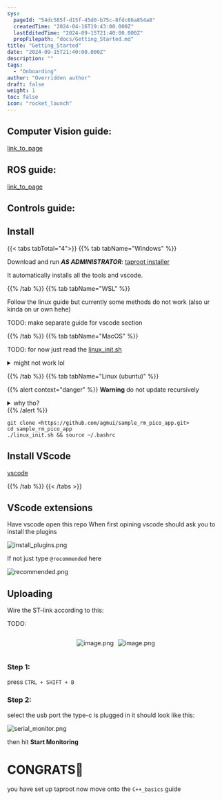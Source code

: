 ```yaml
---
sys:
  pageId: "54dc585f-d15f-45d0-b75c-8fdc66a854a8"
  createdTime: "2024-04-16T19:43:00.000Z"
  lastEditedTime: "2024-09-15T21:40:00.000Z"
  propFilepath: "docs/Getting_Started.md"
title: "Getting_Started"
date: "2024-09-15T21:40:00.000Z"
description: ""
tags:
  - "Onboarding"
author: "Overridden author"
draft: false
weight: 1
toc: false
icon: "rocket_launch"
---
```


## Computer Vision guide:

[link_to_page](86d45bc0-388b-4d26-8848-44f255f73d0e)

## ROS guide:

[link_to_page](3c76c1de-ec8f-46d6-8b0a-294005edc2d5)

## Controls guide:

## Install

{{< tabs tabTotal="4">}}
{{% tab tabName="Windows" %}}

Download and run _**AS ADMINISTRATOR**_: [taproot installer](https://github.com/Thornbots/TeachingFreshies/releases/tag/1.0)

It automatically installs all the tools and vscode.

{{% /tab %}}
{{% tab tabName="WSL" %}}

Follow the linux guide but currently some methods do not work (also ur kinda on ur own hehe)

TODO: make separate guide for vscode section

{{% /tab %}}
{{% tab tabName="MacOS" %}}

TODO: for now just read the [linux_init.sh](https://github.com/agmui/sample_rm_pico_app/blob/main/linux_init.sh)

<details>
<summary>might not work lol</summary>

`brew install libusb pkg-config`

Next install: [vscode](https://code.visualstudio.com/Download)

</details>

{{% /tab %}}
{{% tab tabName="Linux (ubuntu)" %}}

{{% alert context="danger" %}}
**Warning** do not update recursively
<details>
<summary>why tho?</summary>
There are some submodules that may go on for a while (like tinyusb) and I highly
recommend you don't need to get them.
If you want to see what submodules I update just look in `linux_init.sh`
</details>
{{% /alert %}}

```shell
git clone <https://github.com/agmui/sample_rm_pico_app.git>
cd sample_rm_pico_app
./linux_init.sh && source ~/.bashrc
```

## Install VScode

[vscode](https://code.visualstudio.com/Download)

{{% /tab %}}
{{< /tabs >}}

## VScode extensions

Have vscode open this repo
When first opining vscode should ask you to install the plugins

![install_plugins.png](https://prod-files-secure.s3.us-west-2.amazonaws.com/d518164a-d88e-44d1-a4ee-3adb3bd8bce0/89bd30f0-1825-4e77-867b-0a41ce370880/install_plugins.png?X-Amz-Algorithm=AWS4-HMAC-SHA256&X-Amz-Content-Sha256=UNSIGNED-PAYLOAD&X-Amz-Credential=ASIAZI2LB466ZHUAHCD5%2F20250213%2Fus-west-2%2Fs3%2Faws4_request&X-Amz-Date=20250213T081039Z&X-Amz-Expires=3600&X-Amz-Security-Token=IQoJb3JpZ2luX2VjEOj%2F%2F%2F%2F%2F%2F%2F%2F%2F%2FwEaCXVzLXdlc3QtMiJHMEUCIFbhPN6SK0orw1bj7CqDXp2GSM69qwv5BtRw0rB%2FHBkFAiEAnxHaFSzlbU58H3OQklOUsu8odPwJa3auZhWvgWz1eN0q%2FwMIERAAGgw2Mzc0MjMxODM4MDUiDLFVlJQHv9%2BzaXE6ayrcAxdaxEfaakXwG%2BGkNJpndvl3ucSNdxHBy930tdOobA7wzW%2Bw6x9e7fl2Qqv644YLsEbGAM0H%2BZg8si%2B1rCRXEy%2F1iYXjRTBexOMKB45PgvvEUcHGFsDJ2xz%2FWrVLz0VZwmVLmaH6JQkJ%2BCt%2BCjXikl%2F%2F1riJY4ZWlrysjh7Ug0%2BH4qdWypD%2BhQHIP0e%2FjEy9hQmKnDofH4X1iuYp9x0oOrHSDHlC5AI3WCQNUF8PEDM1ji94IRvVS3Q7NqF%2F3mHr%2B%2BZXPiPvvAOGlVhy%2FSykC4zxsnLtc2sjMpxLX5RfVP8gTj%2B6gYjRdN%2FEfCCObOheg02wCV851nHFgQcwU2SvKpl%2BOnK5s5735J6tsaMJpnFIDbm1U6s7UWOfafnsLhDrMmTR7ONBgwBg0RueSvXVKxTnCUwirjeRDsuiH6tg%2FxAFJurIZ4LdwsCztwa%2BJIIcFwTZ7H6moD4fU3OasTf0KTbldigTwWGgmJ8WBOoFMrVw2FpIatgGl9sQ1jZuSTFrzA8ZcmAI%2B3kPeHEEH463F2IlmjEEqLo8tNtGH453z7SsK0rING0dFwd8WfZcGIKbeZEHX7hQPTBLpgOM9VRW%2Bt5mxy4eQSw6%2FVSkS4y8ObY9zWqpEnJAvpDireVFMMzKtr0GOqUBoB5UgJGdmpzpMcZBxmCHisZfVFGH6kJC%2BtnIj8UoVk%2B3XCu8kJT1m%2BB9LiT81pF2lXKOIvie7wgn%2BABrXyPxJmNRrORFd%2FycAeZb1ejl%2BNHhi4r%2FALJl14LB7i8X9Dq28ep6JCck%2B4avVquITp%2FxXFpCYB25ZWhXoSNYDDKNByE7QHWrO0EZ3eNmb1aSMxSwyIX49tFhIGFilQSV2fdcKeDvDQUc&X-Amz-Signature=3f938c5c5ee2b61000953e0284f5bf84c512aa7be964d1aad7359b3bf702450c&X-Amz-SignedHeaders=host&x-id=GetObject)

If not just type `@recommended` here  

![recommended.png](https://prod-files-secure.s3.us-west-2.amazonaws.com/d518164a-d88e-44d1-a4ee-3adb3bd8bce0/61e661e9-5d85-4dfc-be0d-8d2097a5e793/recommended.png?X-Amz-Algorithm=AWS4-HMAC-SHA256&X-Amz-Content-Sha256=UNSIGNED-PAYLOAD&X-Amz-Credential=ASIAZI2LB466ZHUAHCD5%2F20250213%2Fus-west-2%2Fs3%2Faws4_request&X-Amz-Date=20250213T081039Z&X-Amz-Expires=3600&X-Amz-Security-Token=IQoJb3JpZ2luX2VjEOj%2F%2F%2F%2F%2F%2F%2F%2F%2F%2FwEaCXVzLXdlc3QtMiJHMEUCIFbhPN6SK0orw1bj7CqDXp2GSM69qwv5BtRw0rB%2FHBkFAiEAnxHaFSzlbU58H3OQklOUsu8odPwJa3auZhWvgWz1eN0q%2FwMIERAAGgw2Mzc0MjMxODM4MDUiDLFVlJQHv9%2BzaXE6ayrcAxdaxEfaakXwG%2BGkNJpndvl3ucSNdxHBy930tdOobA7wzW%2Bw6x9e7fl2Qqv644YLsEbGAM0H%2BZg8si%2B1rCRXEy%2F1iYXjRTBexOMKB45PgvvEUcHGFsDJ2xz%2FWrVLz0VZwmVLmaH6JQkJ%2BCt%2BCjXikl%2F%2F1riJY4ZWlrysjh7Ug0%2BH4qdWypD%2BhQHIP0e%2FjEy9hQmKnDofH4X1iuYp9x0oOrHSDHlC5AI3WCQNUF8PEDM1ji94IRvVS3Q7NqF%2F3mHr%2B%2BZXPiPvvAOGlVhy%2FSykC4zxsnLtc2sjMpxLX5RfVP8gTj%2B6gYjRdN%2FEfCCObOheg02wCV851nHFgQcwU2SvKpl%2BOnK5s5735J6tsaMJpnFIDbm1U6s7UWOfafnsLhDrMmTR7ONBgwBg0RueSvXVKxTnCUwirjeRDsuiH6tg%2FxAFJurIZ4LdwsCztwa%2BJIIcFwTZ7H6moD4fU3OasTf0KTbldigTwWGgmJ8WBOoFMrVw2FpIatgGl9sQ1jZuSTFrzA8ZcmAI%2B3kPeHEEH463F2IlmjEEqLo8tNtGH453z7SsK0rING0dFwd8WfZcGIKbeZEHX7hQPTBLpgOM9VRW%2Bt5mxy4eQSw6%2FVSkS4y8ObY9zWqpEnJAvpDireVFMMzKtr0GOqUBoB5UgJGdmpzpMcZBxmCHisZfVFGH6kJC%2BtnIj8UoVk%2B3XCu8kJT1m%2BB9LiT81pF2lXKOIvie7wgn%2BABrXyPxJmNRrORFd%2FycAeZb1ejl%2BNHhi4r%2FALJl14LB7i8X9Dq28ep6JCck%2B4avVquITp%2FxXFpCYB25ZWhXoSNYDDKNByE7QHWrO0EZ3eNmb1aSMxSwyIX49tFhIGFilQSV2fdcKeDvDQUc&X-Amz-Signature=50fdccaba268033269417319a227b333a5c4f2fc083e069da206b991011bdfea&X-Amz-SignedHeaders=host&x-id=GetObject)

## Uploading

Wire the ST-link according to this:

TODO:

<div style="display: flex;flex-direction: row; column-gap:10px; max-width: 630px;justify-content: center;">
<div>

![image.png](https://prod-files-secure.s3.us-west-2.amazonaws.com/d518164a-d88e-44d1-a4ee-3adb3bd8bce0/210ecb78-1116-4d7b-b9b7-2292f66fa2c2/image.png?X-Amz-Algorithm=AWS4-HMAC-SHA256&X-Amz-Content-Sha256=UNSIGNED-PAYLOAD&X-Amz-Credential=ASIAZI2LB46634UH5FAG%2F20250213%2Fus-west-2%2Fs3%2Faws4_request&X-Amz-Date=20250213T081041Z&X-Amz-Expires=3600&X-Amz-Security-Token=IQoJb3JpZ2luX2VjEOj%2F%2F%2F%2F%2F%2F%2F%2F%2F%2FwEaCXVzLXdlc3QtMiJGMEQCIGo7Vt%2FBh1YILg%2B%2FAcqKngZSM8r%2BfaL%2Bcp5ORRe5H6YcAiA6iZNF9e2YBhxXLi%2Fa9M5B05vrWiBVy9iE9WprmIc8Xir%2FAwgREAAaDDYzNzQyMzE4MzgwNSIMud438yUmYmMpFFoVKtwDJDuT0pzbkcTnEsQypgPjcH8FN6pmiI%2BDZpKNoCIndVmzgOprBG8Qm3aiqqqjI2%2Fue4vj3kf%2BuRz1xrFc0Aaw37EKNea9ar0N8pXmxAH%2Fj%2BR0HU8daTfrqLN%2BaN5zT0ge0LWuyKjWRX0SuaPvj1swDYxPuOR9G911Lj7h4ZCvnPMlvM6%2BBUG%2FRiNFjxPIM9f1o5nH0is5R5e6SvgFu7Q07Cc0WpDyoOxYY%2FM1uoYgkJwvwhLWRcrk%2Fm0N2n8A%2BTGkaLvxqjp0%2BRN6PJqRS9mCyws8SEYkIAzrkNyuVehCPC08%2Fq8I5xkn7QG9bntmAfOAFMPdLzb7y7rFvqgyV5guc7GWABa64eemvkikZAqelIxrrPgWRk1h6auqeNF4ysLmWBPLur%2B%2BJoOzsr26Pn9QrQW1%2BG36T4qTIaZRWfZ6fcTeRTqLuBJf2RH4QL2UO7ecS%2BPZKD7VcDDGUy0k6IQbvq5WsrWDYgbIYg%2FtD0LPaqie6IXIQQdENaAqjvOSKZvejtxrvvnoK6faC0RoK%2F0CO70fKLO4IUeSsqE2oHKJfmCv7SjyTrGGH56r0Nun4xjAvjS%2Fskj9YGA5PPwwzswC2PJi4B56K3gJkFl8jhpN0oYPAKMRMJcjnA1Tnj8w48m2vQY6pgHy0NIcVOB16FFx%2BSk0WMalPa2FrcFsYItegXYOdxEWwqK61CxNTiJ7NFLTWkss7ayPHVNqnPiMQvkjhnt4dpGnxY6EDybCj1oSFOvz1Pui4ALdqxXSMgskeXAMJ1eFO1Lkil0VtTAgDhlD2iRmrTxk3GQVc02cH41ECse6Vj5%2FNvCkEtxP%2F2%2F8ajecO6xo31jE8hKD9RNV2oIBy1KQe1LgXM6DuJsJ&X-Amz-Signature=9a09184680560837bb26736f3d9b2cfe19e92fb85c9e60c0980228b01c68aece&X-Amz-SignedHeaders=host&x-id=GetObject)

</div>
<div>

![image.png](https://prod-files-secure.s3.us-west-2.amazonaws.com/d518164a-d88e-44d1-a4ee-3adb3bd8bce0/33a0fd0f-8ca6-4a86-8e09-26e95ded1fff/image.png?X-Amz-Algorithm=AWS4-HMAC-SHA256&X-Amz-Content-Sha256=UNSIGNED-PAYLOAD&X-Amz-Credential=ASIAZI2LB46664PIJ5M2%2F20250213%2Fus-west-2%2Fs3%2Faws4_request&X-Amz-Date=20250213T081041Z&X-Amz-Expires=3600&X-Amz-Security-Token=IQoJb3JpZ2luX2VjEOj%2F%2F%2F%2F%2F%2F%2F%2F%2F%2FwEaCXVzLXdlc3QtMiJGMEQCIDXkgRUeqJHyfgUI991tXGrYqdomqHrAV8d%2FQ%2Ff6SLgGAiB9mIjPf2yqap7b1nD7Sn5qh9awyglOTzKI6KAT6lM7%2Byr%2FAwgREAAaDDYzNzQyMzE4MzgwNSIMbNBzcUKYAsRQZV%2BsKtwD0wzQH0j6PrMUKAXHILet6KY1K2kmU%2FzyU8d22UZ2quSoOMRUo1wGxZp%2BMAUk%2BtVPmkf0onNuBdpA05%2FC%2Faurt073H3i%2Bu4VJwzpidDhUn94XDG0%2Fcm7IAbkbd8xG%2FpLGJ92cNkFhp0oRk1aNIiVUIDmgMWXMRk1UlDn7w4PDK3XEY5Kv9v2BZl0jnktZO4yqfmrC28UHBBziSK4DcJC9XJHujp7%2BoZsCcYhSMv83WeOhHMtqn32J38eEgIaQi7rtXbtCvzfTm2og63BqcU8Lg82hYIU6%2BX0FBQULF6qvyMcwPb1Rm7%2BcMpi5a4nQs9Xh3JZ5VNj6mSir2vfEOQhDxF2kBi5ai1%2F6MvASxpXPfpGWDI2eYcqBWYQH5w8y2ryp6HKh9Pdoq6DAo55YzVAzCwXt5T%2B1PH%2BmAo3SnmUaGUhVHdNhns%2BB2BNNAUpDOshCAOwdcT9BQsOpZ8YG3lB6hTqhZKS5SQGwu7%2BmyFTba%2B5P9zQ69%2FxpiWKFz5TRRbhgf3H4WWFb56EMJ5M5vtXXYKeT19fV7kdhCAlivH97OHmLMgovOxdtieIh3fdB8bvV0JSGJnZv%2FRV4Vb5KaZdwqThcaTQgnWsNVo6O2vzydpUA3uh38i3M%2F4VY7Iswysm2vQY6pgFqyIQ8RO0Fb9CyvOhShJJXjJjtKBbedBDB4Q%2FfDEq07jF92yoaTd45sKWwOv35B7F0FQWFQgpLhplUqvvZy9i%2FClGgtU%2B8ATcB3kkoacBNYir84Nj%2B3ZS4x%2F1mLOBhb5oIgJdBVaemq2ph9WRjiy%2FPryxVd5Tg2AdKWcSYOSQy%2FnabBEaFqsKccVcar979RiTKORDGbfOJvmwASsdc64ACJxBlpgnL&X-Amz-Signature=7a6ce2b9962ba47d517adc0858b4bb34d695536ecbb4f5ac1636403a79a5a15a&X-Amz-SignedHeaders=host&x-id=GetObject)

</div>
</div>

### Step 1:

press `CTRL + SHIFT + B`

### Step 2:

select the usb port the type-c is plugged in it should look like this:

![serial_monitor.png](https://prod-files-secure.s3.us-west-2.amazonaws.com/d518164a-d88e-44d1-a4ee-3adb3bd8bce0/f03f4774-05d4-4393-b6a0-d5efb6d315ab/serial_monitor.png?X-Amz-Algorithm=AWS4-HMAC-SHA256&X-Amz-Content-Sha256=UNSIGNED-PAYLOAD&X-Amz-Credential=ASIAZI2LB466ZHUAHCD5%2F20250213%2Fus-west-2%2Fs3%2Faws4_request&X-Amz-Date=20250213T081039Z&X-Amz-Expires=3600&X-Amz-Security-Token=IQoJb3JpZ2luX2VjEOj%2F%2F%2F%2F%2F%2F%2F%2F%2F%2FwEaCXVzLXdlc3QtMiJHMEUCIFbhPN6SK0orw1bj7CqDXp2GSM69qwv5BtRw0rB%2FHBkFAiEAnxHaFSzlbU58H3OQklOUsu8odPwJa3auZhWvgWz1eN0q%2FwMIERAAGgw2Mzc0MjMxODM4MDUiDLFVlJQHv9%2BzaXE6ayrcAxdaxEfaakXwG%2BGkNJpndvl3ucSNdxHBy930tdOobA7wzW%2Bw6x9e7fl2Qqv644YLsEbGAM0H%2BZg8si%2B1rCRXEy%2F1iYXjRTBexOMKB45PgvvEUcHGFsDJ2xz%2FWrVLz0VZwmVLmaH6JQkJ%2BCt%2BCjXikl%2F%2F1riJY4ZWlrysjh7Ug0%2BH4qdWypD%2BhQHIP0e%2FjEy9hQmKnDofH4X1iuYp9x0oOrHSDHlC5AI3WCQNUF8PEDM1ji94IRvVS3Q7NqF%2F3mHr%2B%2BZXPiPvvAOGlVhy%2FSykC4zxsnLtc2sjMpxLX5RfVP8gTj%2B6gYjRdN%2FEfCCObOheg02wCV851nHFgQcwU2SvKpl%2BOnK5s5735J6tsaMJpnFIDbm1U6s7UWOfafnsLhDrMmTR7ONBgwBg0RueSvXVKxTnCUwirjeRDsuiH6tg%2FxAFJurIZ4LdwsCztwa%2BJIIcFwTZ7H6moD4fU3OasTf0KTbldigTwWGgmJ8WBOoFMrVw2FpIatgGl9sQ1jZuSTFrzA8ZcmAI%2B3kPeHEEH463F2IlmjEEqLo8tNtGH453z7SsK0rING0dFwd8WfZcGIKbeZEHX7hQPTBLpgOM9VRW%2Bt5mxy4eQSw6%2FVSkS4y8ObY9zWqpEnJAvpDireVFMMzKtr0GOqUBoB5UgJGdmpzpMcZBxmCHisZfVFGH6kJC%2BtnIj8UoVk%2B3XCu8kJT1m%2BB9LiT81pF2lXKOIvie7wgn%2BABrXyPxJmNRrORFd%2FycAeZb1ejl%2BNHhi4r%2FALJl14LB7i8X9Dq28ep6JCck%2B4avVquITp%2FxXFpCYB25ZWhXoSNYDDKNByE7QHWrO0EZ3eNmb1aSMxSwyIX49tFhIGFilQSV2fdcKeDvDQUc&X-Amz-Signature=3a709cf7c9fb877401e231fae3eac4e444930aac4bbf8382030a2d8aaa5c0e47&X-Amz-SignedHeaders=host&x-id=GetObject)

then hit **Start Monitoring**

# CONGRATS🎉

you have set up taproot now move onto the `C++_basics` guide
